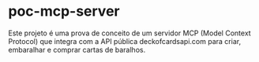 # poc-mcp-server
Este projeto é uma prova de conceito de um servidor MCP (Model Context Protocol) que integra com a API pública deckofcardsapi.com para criar, embaralhar e comprar cartas de baralhos.
